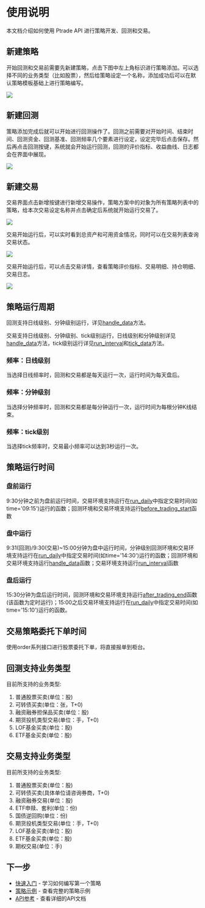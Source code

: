 # 使用说明

本文档介绍如何使用 Ptrade API 进行策略开发、回测和交易。

## 新建策略

开始回测和交易前需要先新建策略，点击下图中左上角标识进行策略添加。可以选择不同的业务类型（比如股票），然后给策略设定一个名称，添加成功后可以在默认策略模板基础上进行策略编写。

![](https://converturltomd.com/static/images/help/creat_strategy.png)
<!-- Image marked for download -->

## 新建回测

策略添加完成后就可以开始进行回测操作了。回测之前需要对开始时间、结束时间、回测资金、回测基准、回测频率几个要素进行设定，设定完毕后点击保存。然后再点击回测按键，系统就会开始运行回测，回测的评价指标、收益曲线、日志都会在界面中展现。

![](https://converturltomd.com/static/images/help/backtest_factor.png)
<!-- Image marked for download -->

## 新建交易

交易界面点击新增按键进行新增交易操作，策略方案中的对象为所有策略列表中的策略，给本次交易设定名称并点击确定后系统就开始运行交易了。

![](https://converturltomd.com/static/images/help/creat_trade.png)
<!-- Image marked for download -->

交易开始运行后，可以实时看到总资产和可用资金情况，同时可以在交易列表查询交易状态。

![](https://converturltomd.com/static/images/help/account_info.png)
<!-- Image marked for download -->

交易开始运行后，可以点击交易详情，查看策略评价指标、交易明细、持仓明细、交易日志。

![](https://converturltomd.com/static/images/help/trade_info.png)
<!-- Image marked for download -->

## 策略运行周期

回测支持日线级别、分钟级别运行，详见[handle_data](../api-reference/framework.md#handle_data)方法。

交易支持日线级别、分钟级别、tick级别运行，日线级别和分钟级别详见[handle_data](../api-reference/framework.md#handle_data)方法，tick级别运行详见[run_interval](../api-reference/framework.md#run_interval)和[tick_data](../api-reference/framework.md#tick_data)方法。

### 频率：日线级别

当选择日线频率时，回测和交易都是每天运行一次，运行时间为每天盘后。

### 频率：分钟级别

当选择分钟频率时，回测和交易都是每分钟运行一次，运行时间为每根分钟K线结束。

### 频率：tick级别

当选择tick频率时，交易最小频率可以达到3秒运行一次。

## 策略运行时间

### 盘前运行

9:30分钟之前为盘前运行时间，交易环境支持运行在[run_daily](../api-reference/framework.md#run_daily)中指定交易时间(如time='09:15')运行的函数；回测环境和交易环境支持运行[before_trading_start](../api-reference/framework.md#before_trading_start)函数

### 盘中运行

9:31(回测)/9:30(交易)~15:00分钟为盘中运行时间，分钟级别回测环境和交易环境支持运行在[run_daily](../api-reference/framework.md#run_daily)中指定交易时间(如time='14:30')运行的函数；回测环境和交易环境支持运行[handle_data](../api-reference/framework.md#handle_data)函数；交易环境支持运行[run_interval](../api-reference/framework.md#run_interval)函数

### 盘后运行

15:30分钟为盘后运行时间，回测环境和交易环境支持运行[after_trading_end](../api-reference/framework.md#after_trading_end)函数(该函数为定时运行)；15:00之后交易环境支持运行在[run_daily](../api-reference/framework.md#run_daily)中指定交易时间(如time='15:10')运行的函数。

## 交易策略委托下单时间

使用order系列接口进行股票委托下单，将直接报单到柜台。

## 回测支持业务类型

目前所支持的业务类型:

1. 普通股票买卖(单位：股)
2. 可转债买卖(单位：张，T+0)
3. 融资融券担保品买卖(单位：股)
4. 期货投机类型交易(单位：手，T+0)
5. LOF基金买卖(单位：股)
6. ETF基金买卖(单位：股)

## 交易支持业务类型

目前所支持的业务类型:

1. 普通股票买卖(单位：股)
2. 可转债买卖(具体单位请咨询券商，T+0)
3. 融资融券交易(单位：股)
4. ETF申赎、套利(单位：份)
5. 国债逆回购(单位：份)
6. 期货投机类型交易(单位：手，T+0)
7. LOF基金买卖(单位：股)
8. ETF基金买卖(单位：股)
9. 期权交易(单位：手)

## 下一步

- [快速入门](quick-start.md) - 学习如何编写第一个策略
- [策略示例](examples.md) - 查看完整的策略示例
- [API参考](../api-reference/) - 查看详细的API文档
